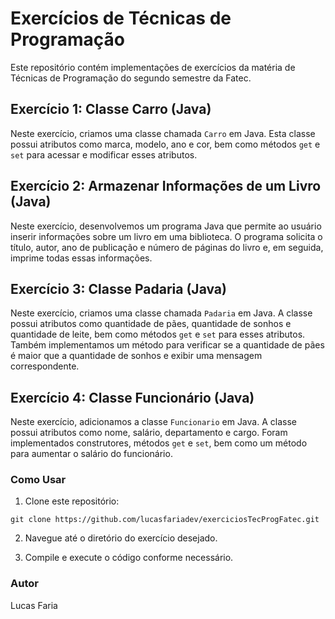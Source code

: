 # Exercícios de Técnicas de Programação

Este repositório contém implementações de exercícios da matéria de Técnicas de Programação do segundo semestre da Fatec.

## Exercício 1: Classe Carro (Java)

Neste exercício, criamos uma classe chamada `Carro` em Java. Esta classe possui atributos como marca, modelo, ano e cor, bem como métodos `get` e `set` para acessar e modificar esses atributos.

## Exercício 2: Armazenar Informações de um Livro (Java)

Neste exercício, desenvolvemos um programa Java que permite ao usuário inserir informações sobre um livro em uma biblioteca. O programa solicita o título, autor, ano de publicação e número de páginas do livro e, em seguida, imprime todas essas informações.

## Exercício 3: Classe Padaria (Java)

Neste exercício, criamos uma classe chamada `Padaria` em Java. A classe possui atributos como quantidade de pães, quantidade de sonhos e quantidade de leite, bem como métodos `get` e `set` para esses atributos. Também implementamos um método para verificar se a quantidade de pães é maior que a quantidade de sonhos e exibir uma mensagem correspondente.

## Exercício 4: Classe Funcionário (Java)

Neste exercício, adicionamos a classe `Funcionario` em Java. A classe possui atributos como nome, salário, departamento e cargo. Foram implementados construtores, métodos `get` e `set`, bem como um método para aumentar o salário do funcionário.

### Como Usar

1. Clone este repositório:

```
git clone https://github.com/lucasfariadev/exerciciosTecProgFatec.git
```

2. Navegue até o diretório do exercício desejado.

3. Compile e execute o código conforme necessário.

### Autor
Lucas Faria
